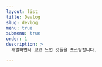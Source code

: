 ```yaml
---
layout: list
title: Devlog
slug: devlog
menu: true
submenu: true
order: 1
description: >
  개발하면서 보고 느낀 것들을 포스팅합니다.

---
```

